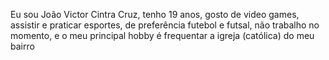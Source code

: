 Eu sou João Victor Cintra Cruz, tenho 19 anos, gosto de video games, assistir e praticar esportes, de preferência futebol e futsal, não trabalho no momento, e o meu principal hobby é frequentar a igreja (católica) do meu bairro 